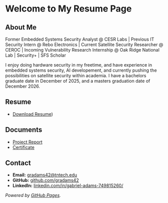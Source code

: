 # Welcome to My Resume Page

## About Me
Former Embedded Systems Security Analyst @ CESR Labs | Previous IT Security Intern @ Rebo Electronics | Current Satellite Security Researcher @ CEROC | Incoming Vulnerability Research Internship @ Oak Ridge National Lab | Security+ | SFS Scholar

I enjoy doing hardware security in my freetime, and have experience in embedded systems security, AI developement, and currently pushing the possibilities on satellite security within academia. I have a bachelors graduate date in December of 2025, and a masters graduation date of December 2026. 

## Resume
- [Download Resume](Adams_Gabriel_Resume.pdf))

## Documents
- [Project Report](documents/project-report.pdf)
- [Certificate](documents/certificate.pdf)

## Contact
- **Email:** [gradams42@tntech.edu](mailto:gradams42@tntech.edu)
- **GitHub:** [github.com/gradams42](https://github.com/gradams42)
- **LinkedIn:** [linkedin.com/in/gabriel-adams-749815260/](https://www.linkedin.com/in/gabriel-adams-749815260/)

_Powered by [GitHub Pages](https://pages.github.com/)._
